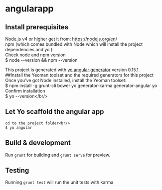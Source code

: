 # angularapp

## Install prerequisites
  Node.js v4 or higher get it from:  https://nodejs.org/en/<br/>
  npm (which comes bundled with Node which will install the project dependencies and yo ):<br/>
   Check node and npm version<br/>
   $ node --version && npm --version<br/>
   
This project is generated with [yo angular generator](https://github.com/yeoman/generator-angular)
version 0.15.1.<br/>
##Install the Yeoman toolset and the required generators for this project
  Once you’ve got Node installed, install the Yeoman toolset:<br/>
  $ npm install -g grunt-cli bower yo generator-karma generator-angular yo<br/>
  Confirm installation<br/>
  $ yo --version</br/>
  
## Let Yo scaffold the angular app
    cd to the project folder<br/>
    $ yo angular

## Build & development

Run `grunt` for building and `grunt serve` for preview.

## Testing

Running `grunt test` will run the unit tests with karma.

